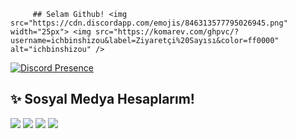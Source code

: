 
         ## Selam Github! <img src="https://cdn.discordapp.com/emojis/846313577795026945.png" width="25px"> <img src="https://komarev.com/ghpvc/?username=ichbinshizou&label=Ziyaretçi%20Sayısı&color=ff0000" alt="ichbinshizou" />



[![Discord Presence](https://lanyard-profile-readme.vercel.app/api/980125697207062588?theme=dark&bg=18191c&animated=false&hideDiscrim=true&borderRadius=30px)](https://discord.com/users/980125697207062588)

## ✨ Sosyal Medya Hesaplarım!
<p align="left">
<a href="https://instagram.com/ichbinshizou" target"blank_"><img src="https://img.shields.io/badge/INSTAGRAM-FF69B4?style=for-the-badge&logo=instagram&logoColor=white"></a>
<a href="https://twitter.com/ichbinshizou" target"blank_"><img src="https://img.shields.io/badge/Twitter%20-00acee.svg?&style=for-the-badge&logo=twitter&logoColor=white"></a>
<a href="https://open.spotify.com/user/31s6edoswpp7c42ng3fjmfkuh2nq" target"blank_"><img src="https://img.shields.io/badge/Spotify%20-1ed760.svg?&style=for-the-badge&logo=spotify&logoColor=white"></a> 
<a href="https://discord.com/users/980125697207062588" target"blank_"><img src="https://img.shields.io/badge/Discord-5865f2?style=for-the-badge&logo=discord&logoColor=white"></a>   
</p>

